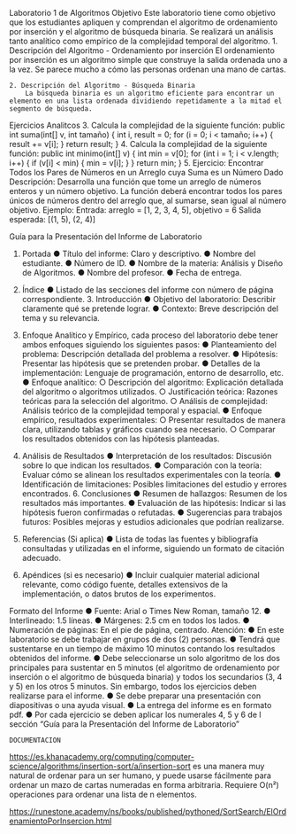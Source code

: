 Laboratorio 1 de Algoritmos 
Objetivo
Este laboratorio tiene como objetivo que los estudiantes apliquen y comprendan el algoritmo de ordenamiento por inserción y el algoritmo de búsqueda binaria. Se realizará un análisis tanto analítico como empírico de la complejidad temporal del algoritmo.
    1. Descripción del Algoritmo - Ordenamiento por inserción 
        El ordenamiento por inserción es un algoritmo simple que construye la salida ordenada uno a la vez. Se parece mucho a cómo las personas ordenan una mano de cartas.

    2. Descripción del Algoritmo - Búsqueda Binaria 
        La búsqueda binaria es un algoritmo eficiente para encontrar un elemento en una lista ordenada dividiendo repetidamente a la mitad el segmento de búsqueda.
        

Ejercicios Analitcos 
    3. Calcula la complejidad de la siguiente función: 
        public int suma(int[] v, int tamaño) { 
            int i, result = 0; 
            for (i = 0; i < tamaño; i++) { 
                result += v[i]; 
            } 
            return result; 
        }
    4. Calcula la complejidad de la siguiente función: 
        public int minimo(int[] v) { 
            int min = v[0]; 
            for (int i = 1; i < v.length; i++) { 
                if (v[i] < min) { 
                    min = v[i]; 
                    } 
                } 
            return min; 
        }
    5. Ejercicio: Encontrar Todos los Pares de Números en un Arreglo cuya Suma es un Número Dado 
        Descripción: 
            Desarrolla una función que tome un arreglo de números enteros y un número objetivo. La función deberá encontrar todos los pares únicos de números dentro del arreglo que, al sumarse, sean igual al número objetivo. 
        Ejemplo: 
            Entrada: arreglo = [1, 2, 3, 4, 5], objetivo = 6 
            Salida esperada: [(1, 5), (2, 4)]



Guía para la Presentación del Informe de Laboratorio 
1. Portada 
    ● Título del informe: Claro y descriptivo. 
    ● Nombre del estudiante. 
    ● Número de ID. 
    ● Nombre de la materia: Análisis y Diseño de Algoritmos. 
    ● Nombre del profesor. 
    ● Fecha de entrega. 
2. Índice 
    ● Listado de las secciones del informe con número de página correspondiente. 3. Introducción 
    ● Objetivo del laboratorio: Describir claramente qué se pretende lograr. 
    ● Contexto: Breve descripción del tema y su relevancia. 
4. Enfoque Analítico y Empírico, cada proceso del laboratorio debe tener ambos enfoques siguiendo los siguientes pasos: 
    ● Planteamiento del problema: Descripción detallada del problema a resolver. 
    ● Hipótesis: Presentar las hipótesis que se pretenden probar. 
    ● Detalles de la implementación: Lenguaje de programación, entorno de desarrollo, etc. 
    ● Enfoque analítico: 
        ○ Descripción del algoritmo: Explicación detallada del algoritmo o algoritmos utilizados.
        ○ Justificación teórica: Razones teóricas para la selección del algoritmo. ○ Análisis de complejidad: Análisis teórico de la complejidad temporal y espacial. 
    ● Enfoque empírico, resultados experimentales: 
        ○ Presentar resultados de manera clara, utilizando tablas y gráficos cuando sea necesario. 
        ○ Comparar los resultados obtenidos con las hipótesis planteadas. 

5. Análisis de Resultados 
    ● Interpretación de los resultados: Discusión sobre lo que indican los resultados. 
    ● Comparación con la teoría: Evaluar cómo se alinean los resultados experimentales con la teoría. 
    ● Identificación de limitaciones: Posibles limitaciones del estudio y errores encontrados. 6. Conclusiones 
    ● Resumen de hallazgos: Resumen de los resultados más importantes. 
    ● Evaluación de las hipótesis: Indicar si las hipótesis fueron confirmadas o refutadas. 
    ● Sugerencias para trabajos futuros: Posibles mejoras y estudios adicionales que podrían realizarse. 

7. Referencias (Si aplica) 
    ● Lista de todas las fuentes y bibliografía consultadas y utilizadas en el informe, siguiendo un formato de citación adecuado.

9. Apéndices (si es necesario) 
    ● Incluir cualquier material adicional relevante, como código fuente, detalles extensivos de la implementación, o datos brutos de los experimentos. 


Formato del Informe 
    ● Fuente: Arial o Times New Roman, tamaño 12. 
    ● Interlineado: 1.5 líneas. 
    ● Márgenes: 2.5 cm en todos los lados. 
    ● Numeración de páginas: En el pie de página, centrado.
Atención: 
    ● En este laboratorio se debe trabajar en grupos de dos (2) personas. 
    ● Tendrá que sustentarse en un tiempo de máximo 10 minutos contando los resultados obtenidos del informe. 
    ● Debe seleccionarse un solo algoritmo de los dos principales para sustentar en 5 minutos (el algoritmo de ordenamiento por inserción o el algoritmo de búsqueda binaria) y todos los secundarios (3, 4 y 5) en los otros 5 minutos. Sin embargo, todos los ejercicios deben realizarse para el informe. 
    ● Se debe preparar una presentación con diapositivas o una ayuda visual. ● La entrega del informe es en formato pdf. 
    ● Por cada ejercicio se deben aplicar los numerales 4, 5 y 6 de l sección “Guía para la Presentación del Informe de Laboratorio”













    DOCUMENTACION

https://es.khanacademy.org/computing/computer-science/algorithms/insertion-sort/a/insertion-sort
    es una manera muy natural de ordenar para un ser humano, y puede usarse fácilmente para ordenar un mazo de cartas numeradas en forma arbitraria. Requiere O(n²) operaciones para ordenar una lista de n elementos.

https://runestone.academy/ns/books/published/pythoned/SortSearch/ElOrdenamientoPorInsercion.html



